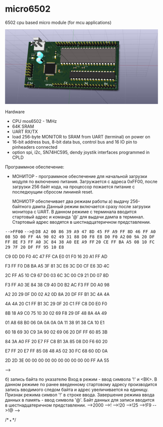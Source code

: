 # micro6502
6502 cpu based micro module (for mcu applications)

![3D view](https://github.com/digitalinvitro/micro6502/raw/master/micro65-3D.jpg)

Hardware

- CPU mos6502 - 1MHz
- 64K SRAM
- UART RX/TX
- load 256-byte MONITOR to SRAM from UART (terminal) on power on
- 16-bit address bus, 8-bit data bus, control bus and 16 IO pin to pinheaders connected
- option spi, i2c, SN74HC595, dendy joystik interfaces programmed in CPLD

Программное обеспечение:

* МОНИТОР - программное обеспечение для начальной загрузки модуля по включению питания. Загружается с адреса 0xFF00, после загрузки 256 байт кода, на процессор пожается питание с последюущим сбросом лининей reset. 
  
  МОНИОТР обеспечивает два режиам работы 
  а) выдачу 256-байтного дампа 
     Данный режим включается сразу после загрузки монитора с UART. В данном режиме с терминала вводится стартовый адрес и команда '@' для выдачи дампа в терминал. Стартовый адрес вводятся в шестнадцатеричном представлении.

<tt>-->FF00</tt>
<tt>-->@</tt>
<tt>D8 A2 00 86 39 A9 47 8D 45 FF A9 FF 8D 46 FF A0</tt>
<tt>08 5D 00 FF 4A 90 02 49 31 88 D0 F8 E8 D0 F0 A2</tt>
<tt>00 9A 20 DF FF 8E F3 FF A0 3C 84 38 A0 EE A9 FF</tt>
<tt>20 CE FF BA A5 08 10 FC 29 7F 20 DF FF 95 10 E8</tt>

C9 0D D0 F0 4C 47 FF CA E0 01 F0 16 20 A1 FF AD

F3 FF F0 D8 BA A5 3F 81 3C E6 3C D0 CF E6 3D 4C

2C FF A5 10 C9 67 D0 03 6C 3C 00 C9 21 D0 07 8D

F3 FF A0 3E 84 38 C9 40 D0 B2 AC F3 FF D0 A0 98

A2 20 29 0F D0 02 A2 0D 8A 20 DF FF B1 3C 4A 4A

4A 4A 20 C1 FF B1 3C 29 0F 20 C1 FF C8 D0 E0 F0

8B 18 A9 C0 75 10 30 02 69 F8 29 0F 48 8A 4A 49

01 A8 68 B0 06 0A 0A 0A 0A 11 38 91 38 CA 10 E1

60 18 69 30 C9 3A 90 02 69 06 20 DF FF 60 85 3B

84 3A A0 FF 20 E7 FF C8 B1 3A 85 08 D0 F6 60 20

E7 FF 20 E7 FF 85 08 48 A5 02 30 FC 68 60 0D 0A

2D 2D 3E 00 00 00 00 00 00 00 00 00 00 FF AA 55

--></tt>

  б) запись байта по указателю
     Вход в режим - ввод символа '!' и <ВК>. В данном режиме по ранее введенному стартовому адресу производится запись вводимого следом байта и адрес увеличивается на единицу. Признак режима символ '!' в строке ввода. Завершение режима ввода данных в память - ввод символа '@'. Байт данных для записи вводится в шестнадцатеричном представлении.
-->2000
-->!
-->!20
-->!25
-->!F9
-->!@
-->

/* <img src="https://github.com/digitalinvitro/micro6502/raw/master/micro65-3D.jpg" width="4" height="5"/> */
